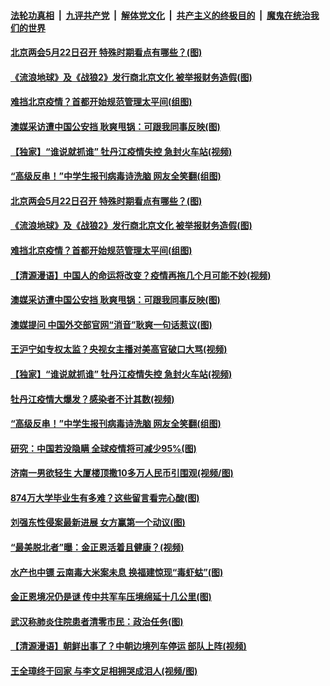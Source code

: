 ####  [法轮功真相](../../../../basic/blob/master/README.md?t=04301731) &nbsp;|&nbsp; [九评共产党](../../../../9ping.md/blob/master/README.md?t=04301731) &nbsp;|&nbsp; [解体党文化](../../../../jtdwh.md/blob/master/README.md?t=04301731)  &nbsp;|&nbsp; [共产主义的终极目的](../../../../gczydzjmd.md/blob/master/README.md?t=04301731) &nbsp;|&nbsp; [魔鬼在统治我们的世界](../../../../mgztzwmdsj.md/blob/master/README.md?t=04301731) 

#### [北京两会5月22日召开 特殊时期看点有哪些？(图)](../pages/p1/931615.md?t=04301731) 

#### [《流浪地球》及《战狼2》发行商北京文化 被举报财务造假(图)](../pages/p1/931616.md?t=04301731) 

#### [难挡北京疫情？首都开始规范管理太平间(组图)](../pages/p1/931599.md?t=04301731) 

#### [澳媒采访遭中国公安挡 耿爽甩锅：可跟我同事反映(图)](../pages/p1/931601.md?t=04301731) 

#### [【独家】“谁说就抓谁” 牡丹江疫情失控 急封火车站(视频)](../pages/p1/931586.md?t=04301731) 

#### [“高级反串！”中学生报刊病毒诗洗脑 网友全笑翻(组图)](../pages/p1/931470.md?t=04301731) 

#### [北京两会5月22日召开 特殊时期看点有哪些？(图)](../pages/p1/931615.md?t=04301731) 

#### [《流浪地球》及《战狼2》发行商北京文化 被举报财务造假(图)](../pages/p1/931616.md?t=04301731) 

#### [难挡北京疫情？首都开始规范管理太平间(组图)](../pages/p1/931599.md?t=04301731) 

#### [【清源漫语】中国人的命运将改变？疫情再拖几个月可能不妙(视频)](../pages/p1/931596.md?t=04301731) 

#### [澳媒采访遭中国公安挡 耿爽甩锅：可跟我同事反映(图)](../pages/p1/931601.md?t=04301731) 

#### [澳媒提问 中国外交部官网“消音”耿爽一句话惹议(图)](../pages/p1/931594.md?t=04301731) 

#### [王沪宁如专权太监？央视女主播对美高官破口大骂(视频)](../pages/p1/931593.md?t=04301731) 

#### [【独家】“谁说就抓谁” 牡丹江疫情失控 急封火车站(视频)](../pages/p1/931586.md?t=04301731) 

#### [牡丹江疫情大爆发？感染者不计其数(视频)](../pages/p1/931573.md?t=04301731) 

#### [“高级反串！”中学生报刊病毒诗洗脑 网友全笑翻(组图)](../pages/p1/931470.md?t=04301731) 

#### [研究：中国若没隐瞒 全球疫情将可减少95%(图)](../pages/p1/931471.md?t=04301731) 

#### [济南一男欲轻生 大厦楼顶撒10多万人民币引围观(视频/图)](../pages/p1/931462.md?t=04301731) 

#### [874万大学毕业生有多难？这些留言看完心酸(图)](../pages/p1/931457.md?t=04301731) 

#### [刘强东性侵案最新进展 女方赢第一个动议(图)](../pages/p1/931455.md?t=04301731) 

#### [“最美脱北者”曝：金正恩活着且健康？(视频)](../pages/p1/931420.md?t=04301731) 

#### [水产也中镖 云南毒大米案未息 换福建惊现“毒虾蛄”(图)](../pages/p1/931431.md?t=04301731) 

#### [金正恩境况仍是谜 传中共军车压境绵延十几公里(图)](../pages/p1/931378.md?t=04301731) 

#### [武汉称肺炎住院患者清零市民：政治任务(图)](../pages/p1/931379.md?t=04301731) 

#### [【清源漫语】朝鲜出事了？中朝边境列车停运 部队上阵(视频)](../pages/p1/931395.md?t=04301731) 

#### [王全璋终于回家 与李文足相拥哭成泪人(视频/图)](../pages/p1/931387.md?t=04301731) 

